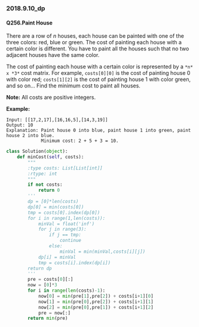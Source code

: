 ### 2018.9.10_dp

#### Q256.Paint House

There are a row of *n* houses, each house can be painted with one of the three colors: red, blue or green. The cost of painting each house with a certain color is different. You have to paint all the houses such that no two adjacent houses have the same color.

The cost of painting each house with a certain color is represented by a `*n* x *3*` cost matrix. For example, `costs[0][0]` is the cost of painting house 0 with color red; `costs[1][2]` is the cost of painting house 1 with color green, and so on... Find the minimum cost to paint all houses.

**Note:**
All costs are positive integers.

**Example:**

```
Input: [[17,2,17],[16,16,5],[14,3,19]]
Output: 10
Explanation: Paint house 0 into blue, paint house 1 into green, paint house 2 into blue. 
             Minimum cost: 2 + 5 + 3 = 10.
```

```python
class Solution(object):
    def minCost(self, costs):
        """
        :type costs: List[List[int]]
        :rtype: int
        """
        if not costs:
            return 0
        '''
        dp = [0]*len(costs)
        dp[0] = min(costs[0])
        tmp = costs[0].index(dp[0])
        for i in range(1,len(costs)):
            minVal = float('inf')
            for j in range(3):
                if j == tmp:
                    continue
                else:
                    minVal = min(minVal,costs[i][j])
            dp[i] = minVal
            tmp = costs[i].index(dp[i])
        return dp
        '''
        pre = costs[0][:]
        now = [0]*3
        for i in range(len(costs)-1):
            now[0] = min(pre[1],pre[2]) + costs[i+1][0]
            now[1] = min(pre[0],pre[2]) + costs[i+1][1]
            now[2] = min(pre[0],pre[1]) + costs[i+1][2]
            pre = now[:]
        return min(pre)
```

